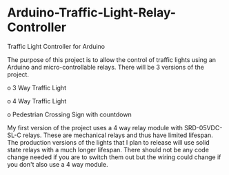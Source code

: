 # Arduino-Traffic-Light-Relay-Controller
Traffic Light Controller for Arduino

The purpose of this project is to allow the control of traffic lights using an
Arduino and micro-controllable relays.  There will be 3 versions of the project.

o 3 Way Traffic Light

o 4 Way Traffic Light

o Pedestrian Crossing Sign with countdown


My first version of the project uses a 4 way relay module with SRD-05VDC-SL-C relays.
These are mechanical relays and thus have limited lifespan.  The production versions
of the lights that I plan to release will use solid state relays with a much
longer lifespan.  There should not be any code change needed if you are to switch them
out but the wiring could change if you don't also use a 4 way module.

